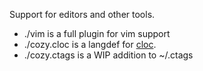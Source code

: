 Support for editors and other tools.

* ./vim is a full plugin for vim support
* ./cozy.cloc is a langdef for [cloc](https://github.com/AlDanial/cloc).
* ./cozy.ctags is a WIP addition to ~/.ctags
